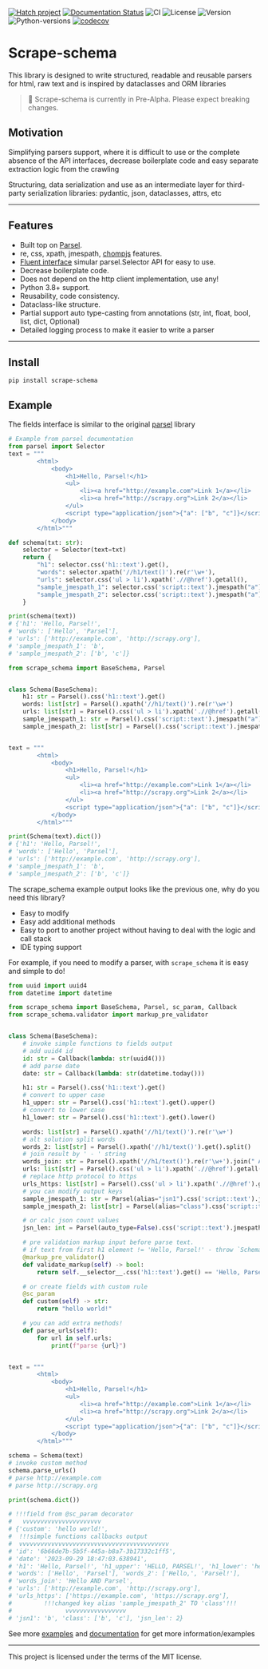 [![Hatch project](https://img.shields.io/badge/%F0%9F%A5%9A-Hatch-4051b5.svg)](https://github.com/pypa/hatch)
[![Documentation Status](https://readthedocs.org/projects/scrape-schema/badge/?version=latest)](https://scrape-schema.readthedocs.io/en/latest/?badge=latest)
![CI](https://github.com/vypivshiy/scrape_schema/actions/workflows/ci.yml/badge.svg)
![License](https://img.shields.io/github/license/vypivshiy/scrape-schema)
![Version](https://img.shields.io/pypi/v/scrape-schema)
![Python-versions](https://img.shields.io/pypi/pyversions/scrape_schema)
[![codecov](https://codecov.io/gh/vypivshiy/scrape-schema/branch/master/graph/badge.svg?token=jqSNuE7g5l)](https://codecov.io/gh/vypivshiy/scrape-schema)

# Scrape-schema
This library is designed to write structured, readable and
reusable parsers for html, raw text and is inspired by dataclasses and ORM libraries

> 🚨 Scrape-schema is currently in Pre-Alpha. Please expect breaking changes.


## Motivation
Simplifying parsers support, where it is difficult to use
or the complete absence of the API interfaces, decrease boilerplate code and
easy separate extraction logic from the crawling

Structuring, data serialization and use as an intermediate layer
for third-party serialization libraries: pydantic, json, dataclasses, attrs, etc

_____
## Features
- Built top on [Parsel](https://github.com/scrapy/parsel).
- re, css, xpath, jmespath, [chompjs](https://github.com/Nykakin/chompjs) features.
- [Fluent interface](https://en.wikipedia.org/wiki/Fluent_interface#Python) simular parsel.Selector API for easy to use.
- Decrease boilerplate code.
- Does not depend on the http client implementation, use any!
- Python 3.8+ support.
- Reusability, code consistency.
- Dataclass-like structure.
- Partial support auto type-casting from annotations (str, int, float, bool, list, dict, Optional)
- Detailed logging process to make it easier to write a parser
____

## Install

```shell
pip install scrape-schema
```
## Example

The fields interface is similar to the original [parsel](https://parsel.readthedocs.io/en/latest/) library

```python
# Example from parsel documentation
from parsel import Selector
text = """
        <html>
            <body>
                <h1>Hello, Parsel!</h1>
                <ul>
                    <li><a href="http://example.com">Link 1</a></li>
                    <li><a href="http://scrapy.org">Link 2</a></li>
                </ul>
                <script type="application/json">{"a": ["b", "c"]}</script>
            </body>
        </html>"""

def schema(txt: str):
    selector = Selector(text=txt)
    return {
        "h1": selector.css('h1::text').get(),
        "words": selector.xpath('//h1/text()').re(r'\w+'),
        "urls": selector.css('ul > li').xpath('.//@href').getall(),
        "sample_jmespath_1": selector.css('script::text').jmespath("a").get(),
        "sample_jmespath_2": selector.css('script::text').jmespath("a").getall()
    }

print(schema(text))
# {'h1': 'Hello, Parsel!',
# 'words': ['Hello', 'Parsel'],
# 'urls': ['http://example.com', 'http://scrapy.org'],
# 'sample_jmespath_1': 'b',
# 'sample_jmespath_2': ['b', 'c']}
```

```python
from scrape_schema import BaseSchema, Parsel


class Schema(BaseSchema):
    h1: str = Parsel().css('h1::text').get()
    words: list[str] = Parsel().xpath('//h1/text()').re(r'\w+')
    urls: list[str] = Parsel().css('ul > li').xpath('.//@href').getall()
    sample_jmespath_1: str = Parsel().css('script::text').jmespath("a").get()
    sample_jmespath_2: list[str] = Parsel().css('script::text').jmespath("a").getall()


text = """
        <html>
            <body>
                <h1>Hello, Parsel!</h1>
                <ul>
                    <li><a href="http://example.com">Link 1</a></li>
                    <li><a href="http://scrapy.org">Link 2</a></li>
                </ul>
                <script type="application/json">{"a": ["b", "c"]}</script>
            </body>
        </html>"""

print(Schema(text).dict())
# {'h1': 'Hello, Parsel!',
# 'words': ['Hello', 'Parsel'],
# 'urls': ['http://example.com', 'http://scrapy.org'],
# 'sample_jmespath_1': 'b',
# 'sample_jmespath_2': ['b', 'c']}
```

The scrape_schema example output looks like the previous one, why do you need this library?

- Easy to modify
- Easy add additional methods
- Easy to port to another project without having to deal with the logic and call stack
- IDE typing support

For example, if you need to modify a parser, with `scrape_schema` it is easy and simple to do!

```python
from uuid import uuid4
from datetime import datetime

from scrape_schema import BaseSchema, Parsel, sc_param, Callback
from scrape_schema.validator import markup_pre_validator


class Schema(BaseSchema):
    # invoke simple functions to fields output
    # add uuid4 id
    id: str = Callback(lambda: str(uuid4()))
    # add parse date
    date: str = Callback(lambda: str(datetime.today()))

    h1: str = Parsel().css('h1::text').get()
    # convert to upper case
    h1_upper: str = Parsel().css('h1::text').get().upper()
    # convert to lower case
    h1_lower: str = Parsel().css('h1::text').get().lower()

    words: list[str] = Parsel().xpath('//h1/text()').re(r'\w+')
    # alt solution split words
    words_2: list[str] = Parsel().xpath('//h1/text()').get().split()
    # join result by ' - ' string
    words_join: str = Parsel().xpath('//h1/text()').re(r'\w+').join(" AND ")
    urls: list[str] = Parsel().css('ul > li').xpath('.//@href').getall()
    # replace http protocol to https
    urls_https: list[str] = Parsel().css('ul > li').xpath('.//@href').getall().replace("http://", "https://")
    # you can modify output keys
    sample_jmespath_1: str = Parsel(alias="jsn1").css('script::text').jmespath("a").get()
    sample_jmespath_2: list[str] = Parsel(alias="class").css('script::text').jmespath("a").getall()

    # or calc json count values
    jsn_len: int = Parsel(auto_type=False).css('script::text').jmespath("a").getall().count()

    # pre validation markup input before parse text.
    # if text from first h1 element != 'Hello, Parsel!' - throw `SchemaPreValidationError` exception
    @markup_pre_validator()
    def validate_markup(self) -> bool:
        return self.__selector__.css('h1::text').get() == 'Hello, Parsel!'

    # or create fields with custom rule
    @sc_param
    def custom(self) -> str:
        return "hello world!"

    # you can add extra methods!
    def parse_urls(self):
        for url in self.urls:
            print(f"parse {url}")


text = """
        <html>
            <body>
                <h1>Hello, Parsel!</h1>
                <ul>
                    <li><a href="http://example.com">Link 1</a></li>
                    <li><a href="http://scrapy.org">Link 2</a></li>
                </ul>
                <script type="application/json">{"a": ["b", "c"]}</script>
            </body>
        </html>"""

schema = Schema(text)
# invoke custom method
schema.parse_urls()
# parse http://example.com
# parse http://scrapy.org

print(schema.dict())

# !!!field from @sc_param decorator
#   vvvvvvvvvvvvvvvvvvvvvv
# {'custom': 'hello world!',
#  !!!simple functions callbacks output
#  vvvvvvvvvvvvvvvvvvvvvvvvvvvvvvvvvvvvvvvvvv
# 'id': '6b66de7b-5b5f-445a-b8a7-3b17332c1ff5',
# 'date': '2023-09-29 18:47:03.638941',
# 'h1': 'Hello, Parsel!', 'h1_upper': 'HELLO, PARSEL!', 'h1_lower': 'hello, parsel!',
# 'words': ['Hello', 'Parsel'], 'words_2': ['Hello,', 'Parsel!'],
# 'words_join': 'Hello AND Parsel',
# 'urls': ['http://example.com', 'http://scrapy.org'],
# 'urls_https': ['https://example.com', 'https://scrapy.org'],
#         !!!changed key alias 'sample_jmespath_2' TO 'class'!!!
#               vvvvvvvvvvvvvvvvv
# 'jsn1': 'b', 'class': ['b', 'c'], 'jsn_len': 2}

```

See more [examples](examples) and [documentation](https://scrape-schema.readthedocs.io/en/latest/)
for get more information/examples
____
This project is licensed under the terms of the MIT license.
